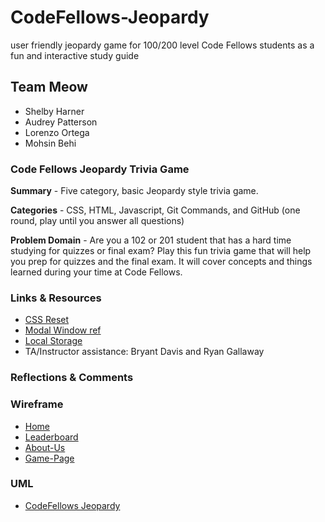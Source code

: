 # CodeFellows-Jeopardy

user friendly jeopardy game for 100/200 level Code Fellows students as a fun and interactive study guide

## Team Meow

  - Shelby Harner
  - Audrey Patterson
  - Lorenzo Ortega
  - Mohsin Behi

### Code Fellows Jeopardy Trivia Game

**Summary** - Five category, basic Jeopardy style trivia game. 

**Categories** - CSS, HTML, Javascript, Git Commands, and GitHub (one round, play until you answer all questions)

**Problem Domain** - Are you a 102 or 201 student that has a hard time studying for quizzes or final exam? Play this fun trivia game that will help you prep for quizzes and the final exam. It will cover  concepts and things learned during your time at Code Fellows.

### Links & Resources

- [CSS Reset](https://meyerweb.com/eric/tools/css/reset/)
- [Modal Window ref](https://www.youtube.com/watch?v=KjQ8uvAt9kQ)
- [Local Storage](https://developer.mozilla.org/en-US/docs/Web/API/Window/localStorage)
- TA/Instructor assistance: Bryant Davis and Ryan Gallaway

### Reflections & Comments

### Wireframe

- [Home](assets/CodeFellows-Jeopardy-Wireframe-Home.png)
- [Leaderboard](assets/CodeFellows-Jeopardy-Wireframe-Leaderboard.png)
- [About-Us](assets/CodeFellows-Jeopardy-Wireframe-About-Us.png)
- [Game-Page](assets/CodeFellows-Jeopardy-Wireframe-Game-Page.png)

### UML

- [CodeFellows Jeopardy](assets/CodeFellows-UML.png)